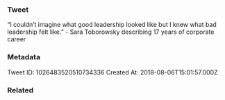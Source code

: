 ### Tweet
“I couldn’t imagine what good leadership looked like but I knew what bad leadership felt like.”               - Sara Toborowsky describing 17 years of corporate career

### Metadata
Tweet ID: 1026483520510734336
Created At: 2018-08-06T15:01:57.000Z

### Related

